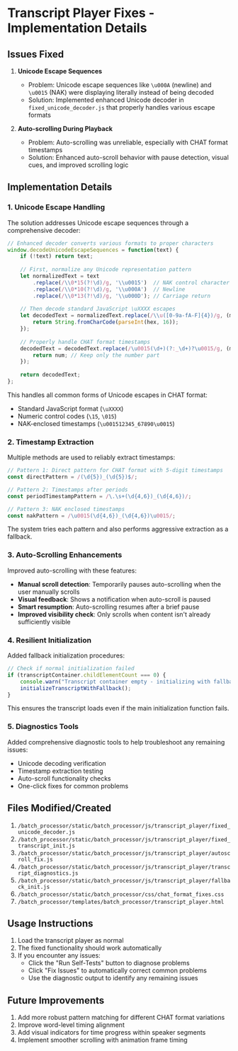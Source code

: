 # Transcript Player Fixes - Implementation Details

## Issues Fixed

1. **Unicode Escape Sequences**
   - Problem: Unicode escape sequences like `\u000A` (newline) and `\u0015` (NAK) were displaying literally instead of being decoded
   - Solution: Implemented enhanced Unicode decoder in `fixed_unicode_decoder.js` that properly handles various escape formats

2. **Auto-scrolling During Playback**
   - Problem: Auto-scrolling was unreliable, especially with CHAT format timestamps
   - Solution: Enhanced auto-scroll behavior with pause detection, visual cues, and improved scrolling logic

## Implementation Details

### 1. Unicode Escape Handling

The solution addresses Unicode escape sequences through a comprehensive decoder:

```javascript
// Enhanced decoder converts various formats to proper characters
window.decodeUnicodeEscapeSequences = function(text) {
    if (!text) return text;
    
    // First, normalize any Unicode representation pattern
    let normalizedText = text
        .replace(/\\0*15(?!\d)/g, '\\u0015')  // NAK control character
        .replace(/\\0*10(?!\d)/g, '\\u000A')  // Newline
        .replace(/\\0*13(?!\d)/g, '\\u000D'); // Carriage return
    
    // Then decode standard JavaScript \uXXXX escapes
    let decodedText = normalizedText.replace(/\\u([0-9a-fA-F]{4})/g, (match, hex) => {
        return String.fromCharCode(parseInt(hex, 16));
    });
    
    // Properly handle CHAT format timestamps
    decodedText = decodedText.replace(/\u0015(\d+)(?:_\d+)?\u0015/g, (match, num) => {
        return num; // Keep only the number part
    });
    
    return decodedText;
};
```

This handles all common forms of Unicode escapes in CHAT format:
- Standard JavaScript format (`\uXXXX`)
- Numeric control codes (`\15`, `\015`)
- NAK-enclosed timestamps (`\u001512345_67890\u0015`)

### 2. Timestamp Extraction

Multiple methods are used to reliably extract timestamps:

```javascript
// Pattern 1: Direct pattern for CHAT format with 5-digit timestamps
const directPattern = /(\d{5})_(\d{5})$/;

// Pattern 2: Timestamps after periods
const periodTimestampPattern = /\.\s+(\d{4,6})_(\d{4,6})/;

// Pattern 3: NAK enclosed timestamps
const nakPattern = /\u0015(\d{4,6})_(\d{4,6})\u0015/;
```

The system tries each pattern and also performs aggressive extraction as a fallback.

### 3. Auto-Scrolling Enhancements

Improved auto-scrolling with these features:

- **Manual scroll detection**: Temporarily pauses auto-scrolling when the user manually scrolls
- **Visual feedback**: Shows a notification when auto-scroll is paused
- **Smart resumption**: Auto-scrolling resumes after a brief pause
- **Improved visibility check**: Only scrolls when content isn't already sufficiently visible

### 4. Resilient Initialization

Added fallback initialization procedures:

```javascript
// Check if normal initialization failed
if (transcriptContainer.childElementCount === 0) {
    console.warn("Transcript container empty - initializing with fallback method");
    initializeTranscriptWithFallback();
}
```

This ensures the transcript loads even if the main initialization function fails.

### 5. Diagnostics Tools

Added comprehensive diagnostic tools to help troubleshoot any remaining issues:

- Unicode decoding verification
- Timestamp extraction testing
- Auto-scroll functionality checks
- One-click fixes for common problems

## Files Modified/Created

1. `/batch_processor/static/batch_processor/js/transcript_player/fixed_unicode_decoder.js`
2. `/batch_processor/static/batch_processor/js/transcript_player/fixed_transcript_init.js`
3. `/batch_processor/static/batch_processor/js/transcript_player/autoscroll_fix.js`
4. `/batch_processor/static/batch_processor/js/transcript_player/transcript_diagnostics.js`
5. `/batch_processor/static/batch_processor/js/transcript_player/fallback_init.js`
6. `/batch_processor/static/batch_processor/css/chat_format_fixes.css`
7. `/batch_processor/templates/batch_processor/transcript_player.html`

## Usage Instructions

1. Load the transcript player as normal
2. The fixed functionality should work automatically
3. If you encounter any issues:
   - Click the "Run Self-Tests" button to diagnose problems
   - Click "Fix Issues" to automatically correct common problems
   - Use the diagnostic output to identify any remaining issues

## Future Improvements

1. Add more robust pattern matching for different CHAT format variations
2. Improve word-level timing alignment
3. Add visual indicators for time progress within speaker segments
4. Implement smoother scrolling with animation frame timing
